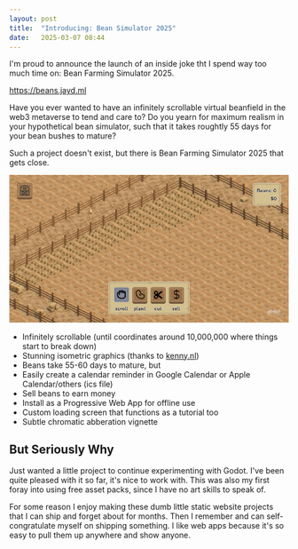 ```yaml
---
layout: post
title:  "Introducing: Bean Simulator 2025"
date:   2025-03-07 08:44
---
```


I'm proud to announce the launch of an inside joke tht I spend way too much
time on: Bean Farming Simulator 2025.

https://beans.jayd.ml

Have you ever wanted to have an infinitely scrollable virtual beanfield in the
web3 metaverse to tend and care to? Do you yearn for maximum realism in your
hypothetical bean simulator, such that it takes roughtly 55 days for your bean
bushes to mature? 

Such a project doesn't exist, but there is Bean Farming Simulator 2025 that
gets close.

![Screenshot of beans](/assets/posts/2025-03-07-bean-simulator/beans.png)

* Infinitely scrollable (until coordinates around 10,000,000 where things start
  to break down)
* Stunning isometric graphics (thanks to [kenny.nl](kenny.nl))
* Beans take 55-60 days to mature, but
* Easily create a calendar reminder in Google Calendar or Apple Calendar/others
  (ics file)
* Sell beans to earn money
* Install as a Progressive Web App for offline use
* Custom loading screen that functions as a tutorial too
* Subtle chromatic abberation vignette

## But Seriously Why

Just wanted a little project to continue experimenting with Godot. I've been
quite pleased with it so far, it's nice to work with. This was also my first
foray into using free asset packs, since I have no art skills to speak of.

For some reason I enjoy making these dumb little static website projects that I
can ship and forget about for months. Then I remember and can self-congratulate
myself on shipping something. I like web apps because it's so easy to pull them
up anywhere and show anyone. 
